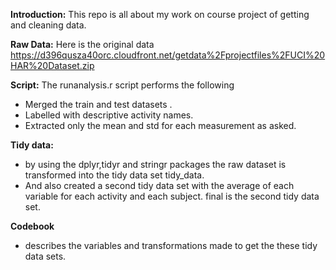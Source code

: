 **Introduction:**
       This repo is all about my work on course project of getting and cleaning data.

**Raw Data:** 
      Here is the original data 
        https://d396qusza40orc.cloudfront.net/getdata%2Fprojectfiles%2FUCI%20HAR%20Dataset.zip
         
**Script:**
     The runanalysis.r script  performs the following
* Merged the train  and test datasets .
* Labelled with descriptive activity names.
* Extracted only the mean and std for each measurement as asked.

**Tidy data:**
* by using the dplyr,tidyr and stringr packages the raw dataset is transformed into the tidy data set  tidy_data.
* And also created a second tidy data set with the average of each variable for each activity and each subject.
       final is the second tidy data set.

**Codebook**

* describes the variables and transformations made to get the these tidy data sets.
    
